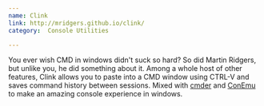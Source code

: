 ```yaml
---
name: Clink
link: http://mridgers.github.io/clink/
category:  Console Utilities

---
```


You ever wish CMD in windows didn't suck so hard? So did Martin Ridgers, but unlike you, he did something about it.  Among a whole host of other features, Clink allows you to paste into a CMD window using CTRL-V and saves command history between sessions.  Mixed with [cmder](./cmder.html) and [ConEmu](./conEmu.html) to make an amazing console experience in windows.